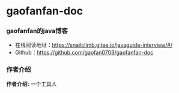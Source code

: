 # gaofanfan-doc


### gaofanfan的java博客

- 在线阅读地址：https://snailclimb.gitee.io/javaguide-interview/#/
- Github：https://github.com/gaofan0703/gaofanfan-doc

### 作者介绍

**作者介绍:**  一个工具人